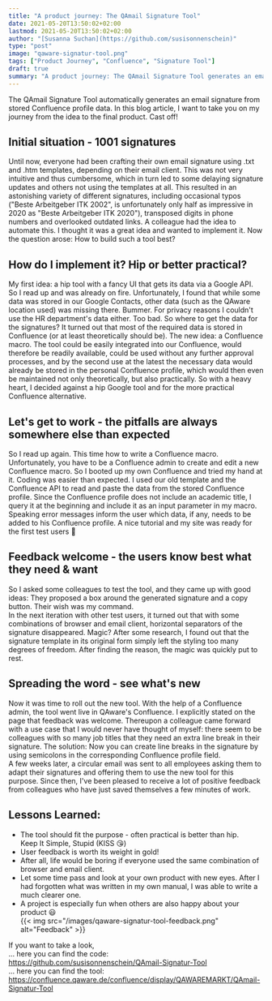 ```yaml
---
title: "A product journey: The QAmail Signature Tool"
date: 2021-05-20T13:50:02+02:00
lastmod: 2021-05-20T13:50:02+02:00
author: "[Susanna Suchan](https://github.com/susisonnenschein)"
type: "post"
image: "qaware-signatur-tool.png"
tags: ["Product Journey", "Confluence", "Signature Tool"]
draft: true
summary: "A product journey: The QAmail Signature Tool generates an email signature from stored Confluence profile data"
---
```


The QAmail Signature Tool automatically generates an email signature from stored Confluence profile data. In this blog article, I want to take you on my journey from the idea to the final product. Cast off! 

## Initial situation - 1001 signatures

Until now, everyone had been crafting their own email signature using .txt and .htm templates, depending on their email client. This was not very intuitive and thus cumbersome, which in turn led to some delaying signature updates and others not using the templates at all. This resulted in an astonishing variety of different signatures, including occasional typos ("Beste Arbeitgeber ITK 2002", is unfortunately only half as impressive in 2020 as "Beste Arbeitgeber ITK 2020"), transposed digits in phone numbers and overlooked outdated links. A colleague had the idea to automate this. I thought it was a great idea and wanted to implement it. Now the question arose: How to build such a tool best?

## How do I implement it? Hip or better practical? 

My first idea: a hip tool with a fancy UI that gets its data via a Google API. So I read up and was already on fire. Unfortunately, I found that while some data was stored in our Google Contacts, other data (such as the QAware location used) was missing there. Bummer. For privacy reasons I couldn't use the HR department's data either. Too bad. So where to get the data for the signatures? It turned out that most of the required data is stored in Confluence (or at least theoretically should be). The new idea: a Confluence macro. The tool could be easily integrated into our Confluence, would therefore be readily available, could be used without any further approval processes, and by the second use at the latest the necessary data would already be stored in the personal Confluence profile, which would then even be maintained not only theoretically, but also practically. So with a heavy heart, I decided against a hip Google tool and for the more practical Confluence alternative.

## Let's get to work - the pitfalls are always somewhere else than expected

So I read up again. This time how to write a Confluence macro. Unfortunately, you have to be a Confluence admin to create and edit a new Confluence macro. So I booted up my own Confluence and tried my hand at it. Coding was easier than expected. I used our old template and the Confluence API to read and paste the data from the stored Confluence profile. Since the Confluence profile does not include an academic title, I query it at the beginning and include it as an input parameter in my macro. Speaking error messages inform the user which data, if any, needs to be added to his Confluence profile. A nice tutorial and my site was ready for the first test users :confetti_ball:

## Feedback welcome - the users know best what they need & want

So I asked some colleagues to test the tool, and they came up with good ideas: They proposed a box around the generated signature and a copy button. Their wish was my command.   
In the next iteration with other test users, it turned out that with some combinations of browser and email client, horizontal separators of the signature disappeared. Magic? After some research, I found out that the signature template in its original form simply left the styling too many degrees of freedom. After finding the reason, the magic was quickly put to rest. 

## Spreading the word - see what's new

Now it was time to roll out the new tool. With the help of a Confluence admin, the tool went live in QAware's Confluence. I explicitly stated on the page that feedback was welcome. Thereupon a colleague came forward with a use case that I would never have thought of myself: there seem to be colleagues with so many job titles that they need an extra line break in their signature. The solution: Now you can create line breaks in the signature by using semicolons in the corresponding Confluence profile field.  
A few weeks later, a circular email was sent to all employees asking them to adapt their signatures and offering them to use the new tool for this purpose. Since then, I've been pleased to receive a lot of positive feedback from colleagues who have just saved themselves a few minutes of work.  

## Lessons Learned:

* The tool should fit the purpose - often practical is better than hip.  
Keep It Simple, Stupid (KISS :kissing_heart:)
* User feedback is worth its weight in gold!
* After all, life would be boring if everyone used the same combination of browser and email client.
* Let some time pass and look at your own product with new eyes. After I had forgotten what was written in my own manual, I was able to write a much clearer one.
* A project is especially fun when others are also happy about your product :smiley:  
{{< img src="/images/qaware-signatur-tool-feedback.png" alt="Feedback" >}}

If you want to take a look,  
... here you can find the code: https://github.com/susisonnenschein/QAmail-Signatur-Tool  
... here you can find the tool: https://confluence.qaware.de/confluence/display/QAWAREMARKT/QAmail-Signatur-Tool
